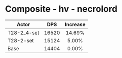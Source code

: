 # Composite - hv - necrolord
| Actor | DPS | Increase |
|---|:---:|:---:|
|T28-2_4-set|16520|14.69%|
|T28-2-set|15124|5.00%|
|Base|14404|0.00%|
